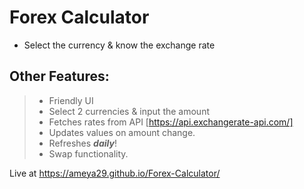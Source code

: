 # Forex Calculator
- Select the currency & know the exchange rate

## Other Features:
> - Friendly UI
> - Select 2 currencies & input the amount
> - Fetches rates from API [https://api.exchangerate-api.com/]
> - Updates values on amount change.
> - Refreshes ***daily***!
> - Swap functionality.

Live at https://ameya29.github.io/Forex-Calculator/